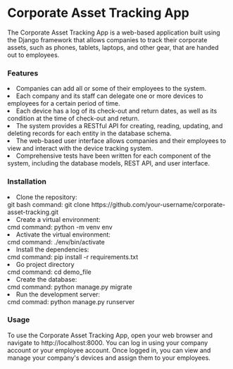 # Corporate Asset Tracking App
<p>The Corporate Asset Tracking App is a web-based application built using the Django 
framework that allows companies to track their corporate assets, such as phones, tablets, 
laptops, and other gear, that are handed out to employees.</p>

<h3>Features</h3>
<li>Companies can add all or some of their employees to the system.</li>
<li>Each company and its staff can delegate one or more devices to employees for a certain period of time.</li>
<li>Each device has a log of its check-out and return dates, as well as its condition at the time of check-out and return.</li>
<li>The system provides a RESTful API for creating, reading, updating, and deleting records for each entity in the database schema.</li>
<li>The web-based user interface allows companies and their employees to view and interact with the device tracking system.</li>
<li>Comprehensive tests have been written for each component of the system, including the database models, REST API, and user interface.</li>

<h3>Installation</h3>
 <li>Clone the repository:</li>
    git bash command: git clone https://github.com/your-username/corporate-asset-tracking.git
 <li>Create a virtual environment:</li>
    cmd command: python -m venv env
 <li>Activate the virtual environment:</li>
    cmd command: ./env/bin/activate
  <li> Install the dependencies:</li>
      cmd command: pip install -r requirements.txt
  <li> Go project directory </li>
      cmd command: cd demo_file
  <li>Create the database:</li>
    cmd command: python manage.py migrate
  <li> Run the development server:</li>
    cmd commad: python manage.py runserver
<h3>Usage</h3>
<p> To use the Corporate Asset Tracking App, open your web browser and navigate to 
http://localhost:8000. You can log in using your company account or your employee 
account. Once logged in, you can view and manage your company's devices and assign them to your employees.</p>
